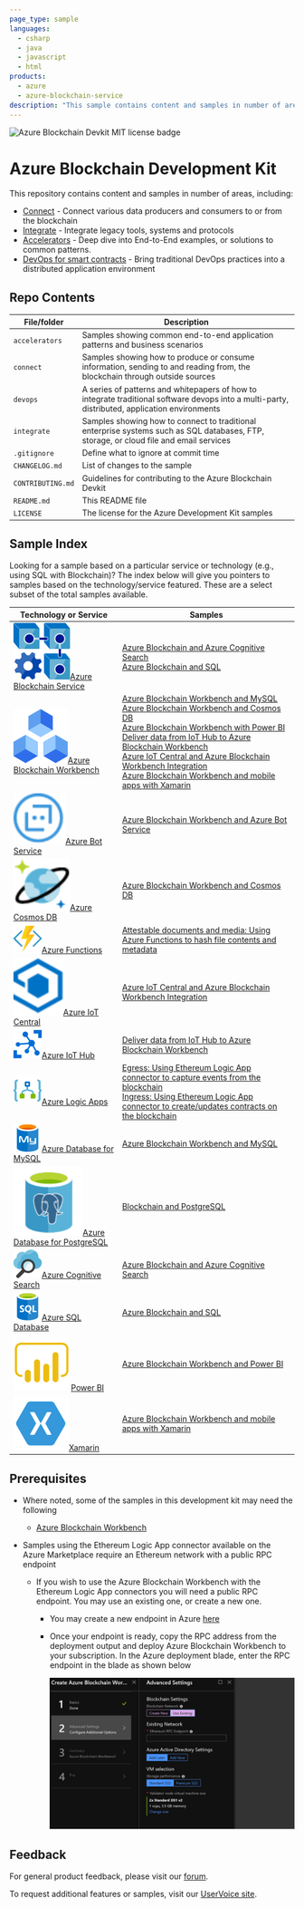 ```yaml
---
page_type: sample
languages:
  - csharp
  - java
  - javascript
  - html
products:
  - azure
  - azure-blockchain-service
description: "This sample contains content and samples in number of areas, including connecting data producers and consumers to the or from the blockchain."
---
```


![Azure Blockchain Devkit MIT license badge](https://img.shields.io/badge/license-MIT-green.svg)
# Azure Blockchain Development Kit

This repository contains content and samples in number of areas, including:

-   [Connect](https://github.com/Azure-Samples/blockchain-devkit/tree/master/connect) - Connect various data producers and consumers to or from the blockchain
-   [Integrate](https://github.com/Azure-Samples/blockchain-devkit/tree/master/integrate) - Integrate legacy tools, systems and protocols
-   [Accelerators](https://github.com/Azure-Samples/blockchain-devkit/tree/master/accelerators) - Deep dive into End-to-End examples, or solutions to common patterns.
-   [DevOps for smart contracts](https://github.com/Azure-Samples/blockchain-devkit/tree/master/devops) - Bring traditional DevOps practices into a distributed application environment


## Repo Contents

| File/folder       | Description                                                  |
| ----------------- | ------------------------------------------------------------ |
| `accelerators`    | Samples showing common end-to-end application patterns and business scenarios |
| `connect`         | Samples showing how to produce or consume information, sending to and reading from, the blockchain through outside sources |
| `devops`          | A series of patterns and whitepapers of how to integrate traditional software devops into a multi-party, distributed, application environments |
| `integrate`       | Samples showing how to connect to traditional enterprise systems such as SQL databases, FTP, storage, or cloud file and email services |
| `.gitignore`      | Define what to ignore at commit time                         |
| `CHANGELOG.md`    | List of changes to the sample                                |
| `CONTRIBUTING.md` | Guidelines for contributing to the Azure Blockchain Devkit   |
| `README.md`       | This README file                                             |
| `LICENSE`         | The license for the Azure Development Kit samples            |
## Sample Index

Looking for a sample based on a particular service or technology (e.g., using SQL with Blockchain)? The index below will give you pointers to samples based on the technology/service featured. These are a select subset of the total samples available. 

| Technology or Service                                        | Samples                                                      |
| ------------------------------------------------------------ | ------------------------------------------------------------ |
| ![](./media/blockchain-service.svg)[Azure Blockchain Service](https://azure.microsoft.com/en-us/services/blockchain-service/) | [Azure Blockchain and Azure Cognitive Search](https://github.com/Azure-Samples/blockchain-devkit/blob/master/integrate/data/azure-search/EthereumLogicAppAzureSearch.md)<br>[Azure Blockchain and SQL](https://github.com/Azure-Samples/blockchain-devkit/tree/master/integrate/data/sql) |
| ![](./media/BlockchainWorkbenchColor_48x48.svg)[Azure Blockchain Workbench](https://azure.microsoft.com/en-us/features/blockchain-workbench/) | [Azure Blockchain Workbench and MySQL](https://github.com/Azure-Samples/blockchain-devkit/tree/master/integrate/data/mysql)<br>[Azure Blockchain Workbench and Cosmos DB](https://github.com/Azure-Samples/blockchain-devkit/tree/master/integrate/data/cosmosdb)<br>[Azure Blockchain Workbench with Power BI]()<br>[Deliver data from IoT Hub to Azure Blockchain Workbench](https://github.com/Azure-Samples/blockchain-devkit/blob/master/connect/iot/iot-hub/blockchain-workbench/ConfigureIoTDemo.md)<br>[Azure IoT Central and Azure Blockchain Workbench Integration](https://github.com/Azure-Samples/blockchain-devkit/tree/master/connect/iot/iot-central/blockchain-workbench)<br>[Azure Blockchain Workbench and mobile apps with Xamarin](https://github.com/Azure-Samples/blockchain-devkit/tree/master/connect/mobile/blockchain-workbench/workbench-client<br/>) |
| ![](./media/BotService.svg)[Azure Bot Service](https://azure.microsoft.com/en-us/services/bot-service/) | [Azure Blockchain Workbench and Azure Bot Service](https://github.com/Azure-Samples/blockchain-devkit/tree/master/connect/bots-and-assistants/web/botservice) |
| ![](./media/CosmosDB.svg)[Azure Cosmos DB](https://azure.microsoft.com/en-us/services/cosmos-db/) | [Azure Blockchain Workbench and Cosmos DB](https://github.com/Azure-Samples/blockchain-devkit/tree/master/integrate/data/cosmosdb) |
| ![](./media/Azure_Functions_COLOR_LARGE_(50x50).png)[Azure Functions](https://azure.microsoft.com/en-us/services/functions/) | [Attestable documents and media: Using Azure Functions to hash file contents and metadata](https://github.com/Azure-Samples/blockchain-devkit/blob/master/accelerators/attestable-documents-and-media/blockchain-workbench/AdobeCreativeCloud/README.md) |
| ![](./media/AzureIoTCentral.svg)[Azure IoT Central](https://azure.microsoft.com/en-us/services/iot-central/) | [Azure IoT Central and Azure Blockchain Workbench Integration](https://github.com/Azure-Samples/blockchain-devkit/tree/master/connect/iot/iot-central/blockchain-workbench) |
| ![](./media/Azure_Io_T_Hub_(50x50).png)[Azure IoT Hub](https://azure.microsoft.com/en-us/services/iot-hub/) | [Deliver data from IoT Hub to Azure Blockchain Workbench](https://github.com/Azure-Samples/blockchain-devkit/blob/master/connect/iot/iot-hub/blockchain-workbench/ConfigureIoTDemo.md) |
| ![](./media/Azure_Logic_Apps_COLOR_(50x50).png)[Azure Logic Apps](https://azure.microsoft.com/en-us/services/logic-apps/) | [Egress: Using Ethereum Logic App connector to capture events from the blockchain](https://github.com/Azure-Samples/blockchain-devkit/tree/master/integrate/data/postgresql)<br>[Ingress: Using Ethereum Logic App connector to  create/updates contracts on the blockchain](https://github.com/Azure-Samples/blockchain-devkit/tree/master/integrate/data/sql) |
| ![](./media/Azure_MySQL_ClearDB_database_COLOR_(50x50).png)[Azure Database for MySQL](https://azure.microsoft.com/en-us/services/mysql/) | [Azure Blockchain Workbench and MySQL](https://github.com/Azure-Samples/blockchain-devkit/tree/master/integrate/data/mysql) |
| <img src="./media/Postgres-service.svg" style="zoom: 125%;" />[Azure Database for PostgreSQL](https://azure.microsoft.com/en-us/services/postgresql/) | [Blockchain and PostgreSQL](https://github.com/Azure-Samples/blockchain-devkit/tree/master/integrate/data/postgresql) |
| ![](./media/Azure_Search_COLOR_(50x50).png)[Azure Cognitive Search](https://azure.microsoft.com/en-us/services/search/) | [Azure Blockchain and Azure Cognitive Search](https://github.com/Azure-Samples/blockchain-devkit/blob/master/integrate/data/azure-search/EthereumLogicAppAzureSearch.md) |
| ![](./media/Azure_SQL_Database_(generic)_COLOR_(50x50).png)[Azure SQL Database](https://azure.microsoft.com/en-us/services/sql-database/) | [Azure Blockchain and SQL](https://github.com/Azure-Samples/blockchain-devkit/tree/master/integrate/data/sql) |
| ![](./media/PowerBI.svg) [Power BI](https://powerbi.microsoft.com/en-us/) | [Azure Blockchain Workbench and Power BI](https://github.com/Azure-Samples/blockchain-devkit/tree/master/integrate/data/powerbi) |
| ![](./media/Xamarin.svg)[Xamarin](https://dotnet.microsoft.com/apps/xamarin) | [Azure Blockchain Workbench and mobile apps with Xamarin](https://github.com/Azure-Samples/blockchain-devkit/tree/master/connect/mobile/blockchain-workbench/workbench-client) |



## Prerequisites

- Where noted, some of the samples in this development kit may need the following

  - [Azure Blockchain Workbench](https://docs.microsoft.com/en-us/azure/blockchain/workbench/deploy#deploy-blockchain-workbench)
- Samples using the Ethereum Logic App connector available on the Azure Marketplace require an Ethereum network with a public RPC endpoint

  - If you wish to use the Azure Blockchain Workbench with the Ethereum Logic App connectors you will need a public RPC endpoint. You may use an existing one, or create a new one. 

    - You may create a new endpoint in Azure [here](https://portal.azure.com/?pub_source=email&pub_status=success#create/microsoft-azure-blockchain.azure-blockchain-ethereumethereum-poa-consortium)

    - Once your endpoint is ready, copy the RPC address from the deployment output and deploy Azure Blockchain Workbench to your subscription. In the Azure deployment blade, enter the RPC endpoint in the blade as shown below

      ![](./media/wbdeployment.PNG.jpg)

## Feedback
For general product feedback, please visit our [forum](https://techcommunity.microsoft.com/t5/Blockchain/bd-p/AzureBlockchain&data=02).

To request additional features or samples, visit our [UserVoice site](https://feedback.azure.com/forums/586780-blockchain&data=02).
